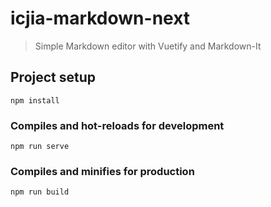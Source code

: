 # icjia-markdown-next

> Simple Markdown editor with Vuetify and Markdown-It

## Project setup

```
npm install
```

### Compiles and hot-reloads for development

```
npm run serve
```

### Compiles and minifies for production

```
npm run build
```
